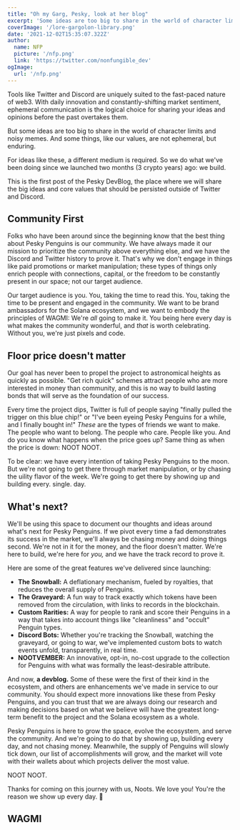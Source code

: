 ```yaml
---
title: "Oh my Garg, Pesky, look at her blog"
excerpt: 'Some ideas are too big to share in the world of character limits and noisy memes. And some things, like our values, are not ephemeral, but enduring. For ideas like these, a different medium is required. So we build...'
coverImage: '/lore-gargolon-library.png'
date: '2021-12-02T15:35:07.322Z'
author:
  name: NFP
  picture: '/nfp.png'
  link: 'https://twitter.com/nonfungible_dev'
ogImage:
  url: '/nfp.png'
---
```


Tools like Twitter and Discord are uniquely suited to the fast-paced nature of web3. With daily innovation and constantly-shifting market sentiment, ephemeral communication is the logical choice for sharing your ideas and opinions before the past overtakes them.

But some ideas are too big to share in the world of character limits and noisy memes. And some things, like our values, are not ephemeral, but enduring.

For ideas like these, a different medium is required. So we do what we've been doing since we launched two months (3 crypto years) ago: we build.

This is the first post of the Pesky DevBlog, the place where we will share the big ideas and core values that should be persisted outside of Twitter and Discord.

## Community First
Folks who have been around since the beginning know that the best thing about Pesky Penguins is our community. We have always made it our mission to prioritize the community above everything else, and we have the Discord and Twitter history to prove it. That's why we don't engage in things like paid promotions or market manipulation; these types of things only enrich people with connections, capital, or the freedom to be constantly present in our space; not our target audience.

Our target audience is you. You, taking the time to read this. You, taking the time to be present and engaged in the community. We want to be brand ambassadors for the Solana ecosystem, and we want to embody the principles of WAGMI: We're _all_ going to make it. You being here every day is what makes the community wonderful, and _that_ is worth celebrating. Without you, we're just pixels and code.

## Floor price doesn't matter
Our goal has never been to propel the project to astronomical heights as quickly as possible. "Get rich quick" schemes attract people who are more interested in money than community, and this is no way to build lasting bonds that will serve as the foundation of our success.

Every time the project dips, Twitter is full of people saying "finally pulled the trigger on this blue chip!" or "I've been eyeing Pesky Penguins for a while, and I finally bought in!" _These_ are the types of friends we want to make. The people who want to belong. The people who care. People like you. And do you know what happens when the price goes up? Same thing as when the price is down: NOOT NOOT.

To be clear: we have every intention of taking Pesky Penguins to the moon. But we're not going to get there through market manipulation, or by chasing the uility flavor of the week. We're going to get there by showing up and building every. single. day.

## What's next?
We'll be using this space to document our thoughts and ideas around what's next for Pesky Penguins. If we pivot every time a fad demonstrates its success in the market, we'll always be chasing money and doing things second. We're not in it for the money, and the floor doesn't matter. We're here to build, we're here for _you,_ and we have the track record to prove it.

Here are some of the great features we've delivered since launching:

+ **The Snowball:** A deflationary mechanism, fueled by royalties, that reduces the overall supply of Penguins.
+ **The Graveyard:** A fun way to track exactly which tokens have been removed from the circulation, with links to records in the blockchain.
+ **Custom Rarities:** A way for people to rank and score their Penguins in a way that takes into account things like "cleanliness" and "occult" Penguin types.
+ **Discord Bots:** Whether you're tracking the Snowball, watching the graveyard, or going to war, we've implemented custom bots to watch events unfold, transparently, in real time.
+ **NOOTVEMBER:** An innovative, opt-in, no-cost upgrade to the collection for Penguins with what was formally the least-desirable attribute.

And now, **a devblog.** Some of these were the first of their kind in the ecosystem, and others are enhancements we've made in service to our community.
You should expect more innovations like these from Pesky Penguins, and you can trust that we are always doing our research and making decisions based on what we believe will have the greatest long-term benefit to the project and the Solana ecosystem as a whole.

Pesky Penguins is here to grow the space, evolve the ecosystem, and serve the community. And we're going to do that by showing up, building every day, and not chasing money. Meanwhile, the supply of Penguins will slowly tick down, our list of accomplishments will grow, and the market will vote with their wallets about which projects deliver the most value.

NOOT NOOT.

Thanks for coming on this journey with us, Noots. We love you! You're the reason we show up every day. 💖

## WAGMI
